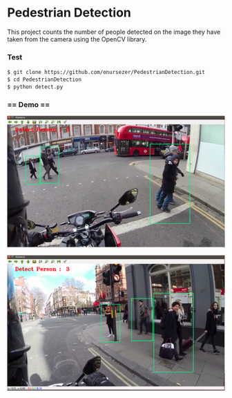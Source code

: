 # Pedestrian Detection

This project counts the number of people detected on the image they have taken from the camera using the OpenCV library.

### Test

```sh
$ git clone https://github.com/onursezer/PedestrianDetection.git
$ cd PedestrianDetection
$ python detect.py
```


### == Demo ==

![gorsel](./images/1.png)

![gorsel2](./images/2.png)